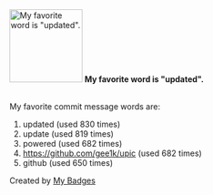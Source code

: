 <img src="https://my-badges.github.io/my-badges/favorite-word.png" alt="My favorite word is &quot;updated&quot;." title="My favorite word is &quot;updated&quot;." width="128">
<strong>My favorite word is &quot;updated&quot;.</strong>
<br><br>

My favorite commit message words are:

1. updated (used 830 times)
2. update (used 819 times)
3. powered (used 682 times)
4. https://github.com/gee1k/upic (used 682 times)
5. github (used 650 times)


Created by <a href="https://github.com/my-badges/my-badges">My Badges</a>
